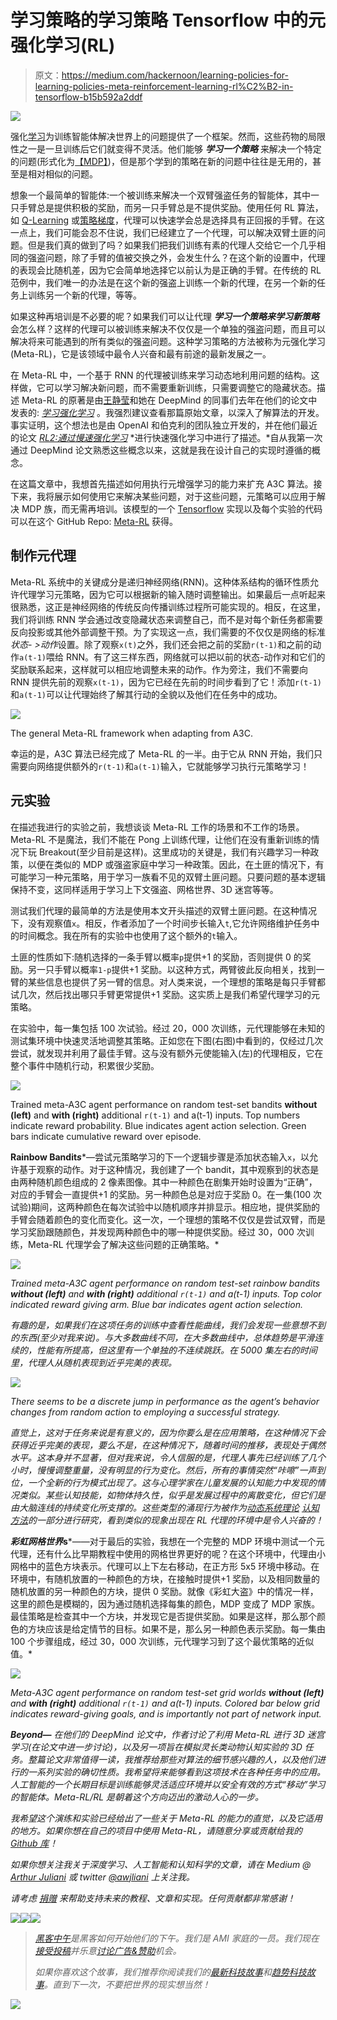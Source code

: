 # 学习策略的学习策略 Tensorflow 中的元强化学习(RL)

> 原文：<https://medium.com/hackernoon/learning-policies-for-learning-policies-meta-reinforcement-learning-rl%C2%B2-in-tensorflow-b15b592a2ddf>

![](img/9da857b85bd06b2b8e4cf0eb7f914627.png)

强化[学习](https://hackernoon.com/tagged/learning)为训练智能体解决世界上的问题提供了一个框架。然而，这些药物的局限性之一是一旦训练后它们就变得不灵活。他们能够 ***学习一个策略*** 来解决一个特定的问题(形式化为[【MDP】](https://en.wikipedia.org/wiki/Markov_decision_process))，但是那个学到的策略在新的问题中往往是无用的，甚至是相对相似的问题。

想象一个最简单的智能体:一个被训练来解决一个双臂强盗任务的智能体，其中一只手臂总是提供积极的奖励，而另一只手臂总是不提供奖励。使用任何 RL 算法，如 [Q-Learning](/emergent-future/simple-reinforcement-learning-with-tensorflow-part-0-q-learning-with-tables-and-neural-networks-d195264329d0#.wumdmxvwr) 或[策略梯度](/@awjuliani/super-simple-reinforcement-learning-tutorial-part-2-ded33892c724#.ubzle1w4z)，代理可以快速学会总是选择具有正回报的手臂。在这一点上，我们可能会忍不住说，我们已经建立了一个代理，可以解决双臂土匪的问题。但是我们真的做到了吗？如果我们把我们训练有素的代理人交给它一个几乎相同的强盗问题，除了手臂的值被交换之外，会发生什么？在这个新的设置中，代理的表现会比随机差，因为它会简单地选择它以前认为是正确的手臂。在传统的 RL 范例中，我们唯一的办法是在这个新的强盗上训练一个新的代理，在另一个新的任务上训练另一个新的代理，等等。

如果这种再培训是不必要的呢？如果我们可以让代理 ***学习一个策略来学习新策略*** 会怎么样？这样的代理可以被训练来解决不仅仅是一个单独的强盗问题，而且可以解决将来可能遇到的所有类似的强盗问题。这种学习策略的方法被称为元强化学习(Meta-RL)，它是该领域中最令人兴奋和最有前途的最新发展之一。

在 Meta-RL 中，一个基于 RNN 的代理被训练来学习动态地利用问题的结构。这样做，它可以学习解决新问题，而不需要重新训练，只需要调整它的隐藏状态。描述 Meta-RL 的原著是由[王静莹](https://twitter.com/janexwang)和她在 DeepMind 的同事们去年在他们的论文中发表的: [*学习强化学习*](https://arxiv.org/abs/1611.05763) 。我强烈建议查看那篇原始文章，以深入了解算法的开发。事实证明，这个想法也是由 OpenAI 和伯克利的团队独立开发的，并在他们最近的论文 [*RL2:通过慢速强化学习*](https://arxiv.org/abs/1611.02779) *进行快速强化学习中进行了描述。*自从我第一次通过 DeepMind 论文熟悉这些概念以来，这就是我在设计自己的实现时遵循的概念。

在这篇文章中，我想首先描述如何用执行元增强学习的能力来扩充 A3C 算法。接下来，我将展示如何使用它来解决某些问题，对于这些问题，元策略可以应用于解决 MDP 族，而无需再培训。该模型的一个 [Tensorflow](https://hackernoon.com/tagged/tensorflow) 实现以及每个实验的代码可以在这个 GitHub Repo: [Meta-RL](https://github.com/awjuliani/Meta-RL) 获得。

## 制作元代理

Meta-RL 系统中的关键成分是递归神经网络(RNN)。这种体系结构的循环性质允许代理学习元策略，因为它可以根据新的输入随时调整输出。如果最后一点听起来很熟悉，这正是神经网络的传统反向传播训练过程所可能实现的。相反，在这里，我们将训练 RNN 学会通过改变隐藏状态来调整自己，而不是对每个新任务都需要反向投影或其他外部调整干预。为了实现这一点，我们需要的不仅仅是网络的标准*状态- >动作*设置。除了观察`x(t)`之外，我们还会把之前的奖励`r(t-1)`和之前的动作`a(t-1)`喂给 RNN。有了这三样东西，网络就可以把以前的状态-动作对和它们的奖励联系起来，这样就可以相应地调整未来的动作。作为旁注，我们不需要向 RNN 提供先前的观察`x(t-1)`，因为它已经在先前的时间步看到了它！添加`r(t-1)`和`a(t-1)`可以让代理始终了解其行动的全貌以及他们在任务中的成功。

![](img/740482cca547343cb3d427bb473f4c5a.png)

The general Meta-RL framework when adapting from A3C.

幸运的是，A3C 算法已经完成了 Meta-RL 的一半。由于它从 RNN 开始，我们只需要向网络提供额外的`r(t-1)`和`a(t-1)`输入，它就能够学习执行元策略学习！

## 元实验

在描述我进行的实验之前，我想谈谈 Meta-RL 工作的场景和不工作的场景。Meta-RL 不是魔法，我们不能在 Pong 上训练代理，让他们在没有重新训练的情况下玩 Breakout(至少目前是这样)。这里成功的关键是，我们有兴趣学习一种政策，以便在类似的 MDP 或强盗家庭中学习一种政策。因此，在土匪的情况下，有可能学习一种元策略，用于学习一族看不见的双臂土匪问题。只要问题的基本逻辑保持不变，这同样适用于学习上下文强盗、网格世界、3D 迷宫等等。

测试我们代理的最简单的方法是使用本文开头描述的双臂土匪问题。在这种情况下，没有观察值`x`。相反，作者添加了一个时间步长输入`t`,它允许网络维护任务中的时间概念。我在所有的实验中也使用了这个额外的`t`输入。

土匪的性质如下:随机选择的一条手臂以概率`p`提供+1 的奖励，否则提供 0 的奖励。另一只手臂以概率`1-p`提供+1 奖励。以这种方式，两臂彼此反向相关，找到一臂的某些信息也提供了另一臂的信息。对人类来说，一个理想的策略是每只手臂都试几次，然后找出哪只手臂更常提供+1 奖励。这实质上是我们希望代理学习的元策略。

在实验中，每一集包括 100 次试验。经过 20，000 次训练，元代理能够在未知的测试集环境中快速灵活地调整其策略。正如您在下图(右图)中看到的，仅经过几次尝试，就发现并利用了最佳手臂。这与没有额外元使能输入(左)的代理相反，它在整个事件中随机行动，积累很少奖励。

![](img/0ae1c4825a629f602554ebcc9c17aecc.png)

Trained meta-A3C agent performance on random test-set bandits **without (left)** and **with (right)** additional `r(t-1)` and a(t-1) inputs. Top numbers indicate reward probability. Blue indicates agent action selection. Green bars indicate cumulative reward over episode.

**Rainbow Bandit*s****—尝试元策略学习的下一个逻辑步骤是添加状态输入`x`，以允许基于观察的动作。对于这种情况，我创建了一个 bandit，其中观察到的状态是由两种随机颜色组成的 2 像素图像。其中一种颜色在剧集开始时设置为“正确”，对应的手臂会一直提供+1 的奖励。另一种颜色总是对应于奖励 0。在一集(100 次试验)期间，这两种颜色在每次试验中以随机顺序并排显示。相应地，提供奖励的手臂会随着颜色的变化而变化。这一次，一个理想的策略不仅仅是尝试双臂，而是学习奖励跟随颜色，并发现两种颜色中的哪一种提供奖励。经过 30，000 次训练，Meta-RL 代理学会了解决这些问题的正确策略。*

*![](img/4ac414cdfa226a2db39f92eb3f43d141.png)*

*Trained meta-A3C agent performance on random test-set rainbow bandits **without (left)** and **with (right)** additional `r(t-1)` and a(t-1) inputs. Top color indicated reward giving arm. Blue bar indicates agent action selection.*

*有趣的是，如果我们在这项任务的训练中查看性能曲线，我们会发现一些意想不到的东西(至少对我来说)。与大多数曲线不同，在大多数曲线中，总体趋势是平滑连续的，性能有所提高，但这里有一个单独的不连续跳跃。在 5000 集左右的时间里，代理人从随机表现到近乎完美的表现。*

*![](img/17bc4cbd95f580eaecc1038334886dfa.png)*

*There seems to be a discrete jump in performance as the agent’s behavior changes from random action to employing a successful strategy.*

*直觉上，这对于任务来说是有意义的，因为你要么是在应用策略，在这种情况下会获得近乎完美的表现，要么不是，在这种情况下，随着时间的推移，表现处于偶然水平。这本身并不显著，但对我来说，令人信服的是，代理人事先已经训练了几个小时，慢慢调整重量，没有明显的行为变化。然后，所有的事情突然“咔嚓”一声到位，一个全新的行为模式出现了。这与心理学家在儿童发展的认知能力中发现的情况类似。某些认知技能，如物体持久性，似乎是发展过程中的离散变化，但它们是由大脑连线的持续变化所支撑的。这些类型的涌现行为被作为[动态系统理论](https://en.wikipedia.org/wiki/Dynamical_systems_theory) [认知方法](https://www.amazon.com/Mind-Life-Biology-Phenomenology-Sciences/dp/0674057511/)的一部分进行研究，看到类似的现象出现在 RL 代理的环境中是令人兴奋的！*

***彩虹网格世界*s***——对于最后的实验，我想在一个完整的 MDP 环境中测试一个元代理，还有什么比早期教程中使用的网格世界更好的呢？在这个环境中，代理由小网格中的蓝色方块表示。代理可以上下左右移动，在正方形 5x5 环境中移动。在环境中，有随机放置的一种颜色的方块，在接触时提供+1 奖励，以及相同数量的随机放置的另一种颜色的方块，提供 0 奖励。就像《彩虹大盗》中的情况一样，这里的颜色是模糊的，因为通过随机选择每集的颜色，MDP 变成了 MDP 家族。最佳策略是检查其中一个方块，并发现它是否提供奖励。如果是这样，那么那个颜色的方块应该是给定情节的目标。如果不是，那么另一种颜色表示奖励。每一集由 100 个步骤组成，经过 30，000 次训练，元代理学习到了这个最优策略的近似值。*

*![](img/592f6d7a282348d2eb31dd4615cb4a8e.png)*

*Meta-A3C agent performance on random test-set grid worlds **without (left)** and **with (right)** additional `r(t-1)` and a(t-1) inputs. Colored bar below grid indicates reward-giving goals, and is importantly not part of network input.*

***Beyond—** 在他们的 DeepMind 论文中，作者讨论了利用 Meta-RL 进行 3D 迷宫学习(在论文中进一步讨论)，以及另一项旨在模拟灵长类动物认知实验的 3D 任务。整篇论文非常值得一读，我推荐给那些对算法的细节感兴趣的人，以及他们进行的一系列实验的确切性质。我希望将来能够看到这项技术在各种任务中的应用。人工智能的一个长期目标是训练能够灵活适应环境并以安全有效的方式“移动”学习的智能体。Meta-RL/RL 是朝着这个方向迈出的激动人心的一步。*

*我希望这个演练和实验已经给出了一些关于 Meta-RL 的能力的直觉，以及它适用的地方。如果你想在自己的项目中使用 Meta-RL，请随意分享或贡献给我的 [Github 库](https://github.com/awjuliani/Meta-RL)！*

*如果你想关注我关于深度学习、人工智能和认知科学的文章，请在 Medium @ [Arthur Juliani](https://medium.com/u/18dfe63fa7f0?source=post_page-----b15b592a2ddf--------------------------------) 或 twitter [@awjliani](https://twitter.com/awjuliani) 上关注我。*

*请考虑 [*捐赠*](https://www.paypal.com/cgi-bin/webscr?cmd=_donations&business=V2R22DV4XSR5Y&lc=US&item_name=Arthur%20Juliani%27s%20Deep%20Learning%20Tutorials&currency_code=USD&bn=PP%2dDonationsBF%3abtn_donateCC_LG%2egif%3aNonHosted) 来帮助支持未来的教程、文章和实现。任何贡献都非常感谢！*

*[![](img/50ef4044ecd4e250b5d50f368b775d38.png)](http://bit.ly/HackernoonFB)**[![](img/979d9a46439d5aebbdcdca574e21dc81.png)](https://goo.gl/k7XYbx)**[![](img/2930ba6bd2c12218fdbbf7e02c8746ff.png)](https://goo.gl/4ofytp)*

> *[黑客中午](http://bit.ly/Hackernoon)是黑客如何开始他们的下午。我们是 AMI 家庭的一员。我们现在[接受投稿](http://bit.ly/hackernoonsubmission)并乐意[讨论广告&赞助](mailto:partners@amipublications.com)机会。*
> 
> *如果你喜欢这个故事，我们推荐你阅读我们的[最新科技故事](http://bit.ly/hackernoonlatestt)和[趋势科技故事](https://hackernoon.com/trending)。直到下一次，不要把世界的现实想当然！*

*![](img/be0ca55ba73a573dce11effb2ee80d56.png)*